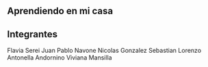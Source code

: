 ## Aprendiendo en mi casa



## Integrantes

Flavia Serei
Juan Pablo Navone
Nicolas Gonzalez
Sebastian Lorenzo
Antonella Andornino
Viviana Mansilla

